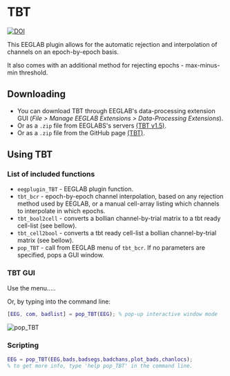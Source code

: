 
<!-- README.md is generated from README.Rmd. Please edit that file -->
TBT
===

[![DOI](https://zenodo.org/badge/DOI/10.5281/zenodo.1241518.svg)](https://doi.org/10.5281/zenodo.1241518)

This EEGLAB plugin allows for the automatic rejection and interpolation of channels on an epoch-by-epoch basis.

It also comes with an additional method for rejecting epochs - max-minus-min threshold.

Downloading
-----------

-   You can download TBT through EEGLAB's data-processing extension GUI (*File &gt; Manage EEGLAB Extensions &gt; Data-Processing Extensions*).
-   Or as a `.zip` file from EEGLABS's servers [(TBT v1.5)](http://sccn.ucsd.edu/eeglab/plugins/TBT1.5.zip).
-   Or as a `.zip` file from the GitHub page [(TBT)](https://github.com/mattansb/TBT/releases).

Using TBT
---------

### List of included functions

-   `eegplugin_TBT` - EEGLAB plugin function.
-   `tbt_bcr` - epoch-by-epoch channel interpolation, based on any rejection method used by EEGLAB, or a manual cell-array listing which channels to interpolate in which epochs.
-   `tbt_bool2cell` - converts a bollian channel-by-trial matrix to a tbt ready cell-list (see bellow).
-   `tbt_cell2bool` - converts a tbt ready cell-list a bollian channel-by-trial matrix (see bellow).
-   `pop_TBT` - call from EEGLAB menu of `tbt_bcr`. If no parameters are specified, pops a GUI window.

### TBT GUI

Use the menu.....

Or, by typing into the command line:

``` matlab
[EEG, com, badlist] = pop_TBT(EEG); % pop-up interactive window mode
```

![pop\_TBT](doc/TBT_eg.png)

### Scripting

``` matlab
EEG = pop_TBT(EEG,bads,badsegs,badchans,plot_bads,chanlocs);
% to get more info, type 'help pop_TBT' in the command line.
```
